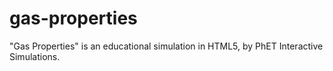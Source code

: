 # gas-properties
"Gas Properties" is an educational simulation in HTML5, by PhET Interactive Simulations.
